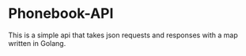 # Phonebook-API

This is a simple api that takes json requests and responses with a map written in Golang.